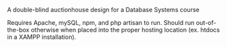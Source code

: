 A double-blind auctionhouse design for a Database Systems course

Requires Apache, mySQL, npm, and php artisan to run. Should run out-of-the-box otherwise when placed into the proper hosting location (ex. htdocs in a XAMPP installation).